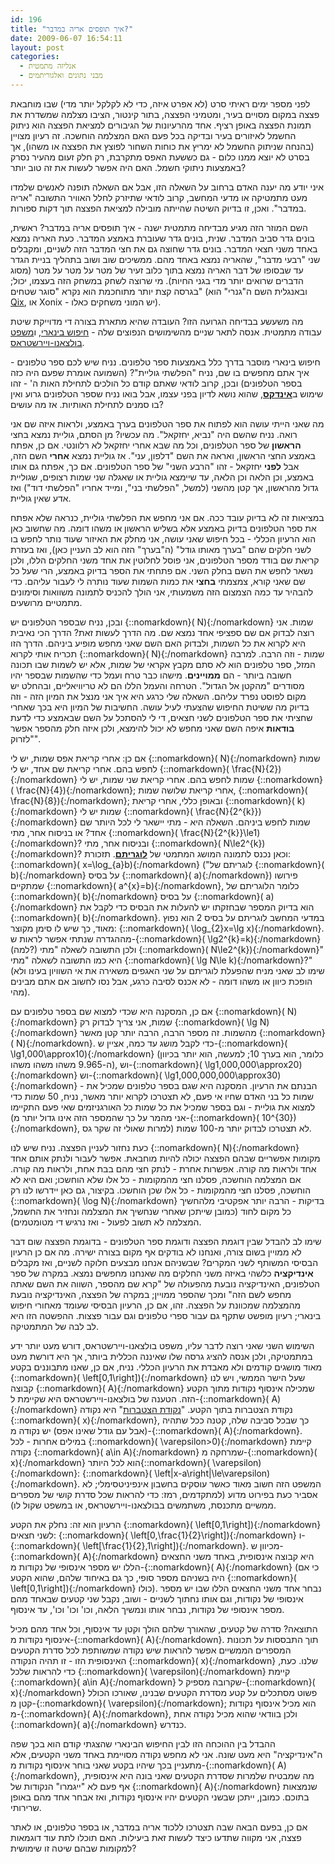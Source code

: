 ```yaml
---
id: 196
title: "איך תופסים אריה במדבר?"
date: 2009-06-07 16:54:11
layout: post
categories: 
  - אנליזה מתמטית
  - מבני נתונים ואלגוריתמים
---
```

לפני מספר ימים ראיתי סרט (לא אפרט איזה, כדי לא לקלקל יותר מדי) שבו מוחבאת פצצה במקום מסויים בעיר, ומטמיני הפצצה, בתור קינטור, הציבו מצלמה שמשדרת את תמונת הפצצה באופן רציף. אחד מהרעיונות של הגיבורים למציאת הפצצה הוא ניתוק החשמל לאיזורים בעיר ובדיקה בכל פעם האם המצלמה הוחשכה. זה רעיון מצויין (בהנחה שניתוק החשמל לא ימריץ את כוחות השחור לפוצץ את הפצצה או משהו), אך בסרט לא יוצא ממנו כלום - גם כששעת האפס מתקרבת, רק חלק זעום מהעיר נסרק באמצעות ניתוקי חשמל. האם היה אפשר לעשות את זה טוב יותר?

איני יודע מה יענה האדם ברחוב על השאלה הזו, אבל אם השאלה תופנה לאנשים שלמדו מעט מתמטיקה או מדעי המחשב, קרוב לודאי שתיזרק לחלל האוויר התשובה "אריה במדבר". ואכן, זו בדיוק השיטה שהייתה מובילה למציאת הפצצה תוך דקות ספורות.

השם המוזר הזה מגיע מבדיחה מתמטית ישנה - איך תופסים אריה במדבר? ראשית, בונים גדר סביב המדבר. שנית, בונים גדר שעוברת באמצע המדבר. כעת האריה נמצא באחד משני חצאי המדבר. בונים גדר שחוצה גם את חצי המדבר הזה לשניים, ומקבלים שני "רבעי מדבר", שהאריה נמצא באחד מהם. ממשיכים שוב ושוב בתהליך בניית הגדר עד שבסופו של דבר האריה נמצא בתוך כלוב זעיר של מטר על מטר על מטר (מסוג הדברים שרואים יותר מדי בגני החיות). מי שרוצה לשחק במשחק הזה בעצמו, יכול; בגרסה קצת יותר מתוחכמת הוא נקרא "סוגר שטחים" (ובאנגלית השם ה"גנרי" הוא <a href="http://en.wikipedia.org/wiki/Qix">Qix</a>, או Xonix - יש המוני משחקים כאלו).

מה משעשע בבדיחה הגרועה הזו? העובדה שהיא מתארת בצורה די מדוייקת שיטת עבודה מתמטית. אנסה לתאר שניים מהשימושים הנפוצים שלה - <a href="http://he.wikipedia.org/wiki/%D7%97%D7%99%D7%A4%D7%95%D7%A9_%D7%91%D7%99%D7%A0%D7%90%D7%A8%D7%99">חיפוש בינארי</a>, ו<a href="http://he.wikipedia.org/wiki/%D7%9E%D7%A9%D7%A4%D7%98_%D7%91%D7%95%D7%9C%D7%A6%D7%90%D7%A0%D7%95-%D7%95%D7%99%D7%99%D7%A8%D7%A9%D7%98%D7%A8%D7%90%D7%A1">משפט בולצאנו-ויירשטראס</a>.

חיפוש בינארי מוסבר בדרך כלל באמצעות ספר טלפונים. נניח שיש לכם ספר טלפונים - איך אתם מחפשים בו שם, נניח "הפלשתי גוליית"? (השמועה אומרת שפעם היה כזה בספר הטלפונים) ובכן, קרוב לודאי שאתם קודם כל הולכים לתחילת האות ה' - זהו שימוש ב<strong><a href="http://he.wikipedia.org/wiki/%D7%90%D7%99%D7%A0%D7%93%D7%A7%D7%A1_)%D7%9E%D7%97%D7%A9%D7%91(">אינדקס</a></strong>, שהוא נושא לדיון בפני עצמו, אבל בואו נניח שספר הטלפונים גרוע ואין בו סמנים לתחילת האותיות. אז מה עושים?

מה שאני הייתי עושה הוא לפתוח את ספר הטלפונים בערך באמצע, ולראות איזה שם אני רואה. נניח שהשם היה "נביא, יחזקאל". מה עכשיו? מן הסתם, גוליית נמצא בחצי <strong>הראשון</strong> של ספר הטלפונים, וכל מה שבא אחרי יחזקאל לא רלוונטי. אם כן, אפתח באמצע החצי הראשון, ואראה את השם "דלפון, עני". אז גוליית נמצא <strong>אחרי</strong> השם הזה, אבל <strong>לפני</strong> יחזקאל - זהו "הרבע השני" של ספר הטלפונים. אם כך, אפתח גם אותו באמצע, וכן הלאה וכן הלאה, עד שיימצא גוליית או שאגלה שני שמות רצופים, שגוליית גדול מהראשון, אך קטן מהשני (למשל, "הפלשתי בני", ומייד אחריו "הפלשתי דוד") ואז אדע שאין גוליית.

במציאות זה לא בדיוק עובד ככה. אם אני מחפש את הפלשתי גוליית, כנראה שלא אפתח את ספר הטלפונים בדיוק באמצע אלא בשליש הראשון או משהו דומה. מה שחשוב כאן הוא הרעיון הכללי - בכל חיפוש שאני עושה, אני מחלק את האיזור שעוד נותר לחפש בו לשני חלקים שהם "בערך מאותו גודל" (ה"בערך" הזה הוא לב העניין כאן), ואז בעזרת קריאת שם בודד מספר הטלפונים, אני פוסל לחלוטין את אחד משני החלקים הללו, ולכן נשאר לחפש את השם בחלק השני. אם פתחתי את הספר בדיוק באמצע, הרי שעל כל שם שאני קורא, צמצמתי <strong>בחצי</strong> את כמות השמות שעוד נותרה לי לעבור עליהם. כדי להבהיר עד כמה הצמצום הזה משמעותי, אני הולך להכניס לתמונה משוואות וסימונים מתמטיים מרושעים.

ובכן, נניח שבספר הטלפונים יש {::nomarkdown}\( N\){:/nomarkdown} שמות. אני רוצה לבדוק אם שם ספציפי אחד נמצא שם. מה הדרך לעשות זאת? הדרך הכי נאיבית היא לקרוא את כל השמות, ולבדוק האם השם שאני מחפש מופיע ביניהם. הדרך הזו תכריח אותי לקרוא {::nomarkdown}\( N\){:/nomarkdown} שמות - וזה הרבה. למרבה המזל, ספר טלפונים הוא לא סתם מקבץ אקראי של שמות, אלא יש לשמות שבו תכונה חשובה ביותר - הם <strong>ממויינים</strong>. מישהו כבר טרח ועמל כדי שהשמות שבספר יהיו מסודרים "מהקטן אל הגדול". הטרחה והעמל הללו הם לא טריוויאליים, ובהחלט יש מקום לפוסט נפרד עליהם. השאלה שלי כרגע היא איך אני מנצל את המיון הזה - וזה בדיוק מה ששיטת החיפוש שהצעתי לעיל עושה. החשיבות של המיון היא בכך שאחרי שחציתי את ספר הטלפונים לשני חצאים, די לי להסתכל על השם שבאמצע כדי לדעת <strong>בודאות</strong> איפה השם שאני מחפש לא יכול להימצא, ולכן איזה חלק מהספר אפשר "לזרוק".

אם כן: אחרי קריאת אפס שמות, יש לי {::nomarkdown}\( N\){:/nomarkdown} שמות לחפש בהם. אחרי קריאת שם אחד, יש לי {::nomarkdown}\( \frac{N}{2}\){:/nomarkdown} שמות לחפש בהם. אחרי קריאת שני שמות, יש לי {::nomarkdown}\( \frac{N}{4}\){:/nomarkdown}; אחרי קריאת שלושה שמות, {::nomarkdown}\( \frac{N}{8}\){:/nomarkdown}; ובאופן כללי, אחרי קריאת {::nomarkdown}\( k\){:/nomarkdown} שמות יש לי {::nomarkdown}\( \frac{N}{2^{k}}\){:/nomarkdown} שמות לחפש ביניהם. השאלה היא - מתי יישאר לי לכל היותר שם אחד? או בניסוח אחר, מתי {::nomarkdown}\( \frac{N}{2^{k}}\le1\){:/nomarkdown}? ובניסוח אחר, מתי {::nomarkdown}\( N\le2^{k}\){:/nomarkdown}? וכאן נכנס לתמונה המושג המתמטי של <strong><a href="http://he.wikipedia.org/wiki/%D7%9C%D7%95%D7%92%D7%A8%D7%99%D7%AA%D7%9Dhttp://he.wikipedia.org/wiki/%D7%9C%D7%95%D7%92%D7%A8%D7%99%D7%AA%D7%9D">לוגריתם</a></strong>. תזכורת: {::nomarkdown}\( x=\log_{a}b\){:/nomarkdown} ("לוגריתם של {::nomarkdown}\( b\){:/nomarkdown} על בסיס {::nomarkdown}\( a\){:/nomarkdown}) פירושו שמתקיים {::nomarkdown}\( a^{x}=b\){:/nomarkdown}, כלומר הלוגריתם של {::nomarkdown}\( b\){:/nomarkdown} על בסיס {::nomarkdown}\( a\){:/nomarkdown} הוא בדיוק המספר שבחזקתו יש להעלות את הבסיס כדי לקבל את {::nomarkdown}\( b\){:/nomarkdown}. במדעי המחשב לוגריתם על בסיס 2 הוא נפוץ מאוד, כך שיש לו סימן מקוצר: {::nomarkdown}\( \log_{2}x=\lg x\){:/nomarkdown}. מההגדרה שנתתי אפשר לראות ש-{::nomarkdown}\( \lg2^{k}=k\){:/nomarkdown} (למה?) ולכן התשובה לשאלה "מתי {::nomarkdown}\( N\le2^{k}\){:/nomarkdown}" היא כמו התשובה לשאלה "מתי {::nomarkdown}\( \lg N\le k\){:/nomarkdown}?" (שימו לב שאני מניח שהפעלת לוגריתם על שני האגפים משאירה את אי השוויון בעינו ולא הופכת כיוון או משהו דומה - לא אכנס לסיבה כרגע, אבל נסו לחשוב אם אתם מבינים מהי).

אם כן, המסקנה היא שכדי למצוא שם בספר טלפונים עם {::nomarkdown}\( N\){:/nomarkdown} שמות, אני צריך לבדוק רק {::nomarkdown}\( \lg N\){:/nomarkdown} מהשמות. זה מספר הרבה, הרבה יותר קטן מאשר {::nomarkdown}\( N\){:/nomarkdown}. כדי לקבל מושג עד כמה, אציין ש-{::nomarkdown}\( \lg1,000\approx10\){:/nomarkdown} (כלומר, הוא בערך 10; למעשה, הוא יותר בכיוון ה-9.965 משהו משהו משהו), וש-{::nomarkdown}\( \lg1,000,000\approx20\){:/nomarkdown} וש-{::nomarkdown}\( \lg1,000,000,000\approx30\){:/nomarkdown} - הבנתם את הרעיון. המסקנה היא שגם בספר טלפונים שמכיל את שמות כל בני האדם שחיו אי פעם, לא תצטרכו לקרוא יותר מאשר, נניח, 50 שמות כדי למצוא את גוליית - וגם בספר שמכיל את כל שמות כל האורגניזמים שאי פעם התקיימו (אני מהמר על כך שהמספר הזה אינו גדול יותר מ-{::nomarkdown}\( 10^{30}\){:/nomarkdown}, למרות שאולי זה שקר גס) לא תצטרכו לבדוק יותר מ-100 שמות.

כעת נחזור לעניין הפצצה. נניח שיש לנו {::nomarkdown}\( N\){:/nomarkdown} מקומות אפשריים שבהם הפצצה יכולה להיות מוחבאת. אפשר לעבור ולנתק אותם אחד אחד ולראות מה קורה. אפשרות אחרת - לנתק חצי מהם בבת אחת, ולראות מה קורה. אם המצלמה הוחשכה, פסלנו חצי מהמקומות - כל אלו שלא הוחשכו; ואם היא לא הוחשכה, פסלנו חצי מהמקומות - כל אלו שכן הוחשכו. בקיצור, גם כאן יידרשו לנו רק {::nomarkdown}\( \log N\){:/nomarkdown} בדיקות - הרבה יותר אפקטיבי מלהחשיך כל מקום לחוד (כמובן שייתכן שאחרי שנחשיך את המצלמה ונחזיר את החשמל, המצלמה לא תשוב לפעול - ואז נרגיש די מטומטמים).

שימו לב להבדל שבין דוגמת הפצצה ודוגמת ספר הטלפונים - בדוגמת הפצצה שום דבר לא ממויין בשום צורה, ואנחנו לא בודקים אף מקום בצורה ישירה. מה אם כן הרעיון הבסיסי המשותף לשני המקרים? שבשניהם אנחנו מבצעים חלוקה לשניים, ואז מקבלים <strong>אינדיקציה</strong> כלשהי באיזה משני החלקים מה שאנחנו מחפשים נמצא. במקרה של ספר הטלפונים, האינדיקציה נובעת מהפעולה של "קרא שם מהספר, השווה את השם שאתה מחפש לשם הזה" ומכך שהספר ממויין; במקרה של הפצצה, האינדיקציה נובעת מהמצלמה שמכוונת על הפצצה. זהו, אם כן, הרעיון הבסיסי שעומד מאחורי חיפוש בינארי; רעיון מופשט שתקף גם עבור ספרי טלפונים וגם עבור פצצות. ההפשטה הזו היא לב לבה של המתמטיקה.

השימוש השני שאני רוצה לדבר עליו, משפט בולצאנו-ויירשטראס, דורש מעט יותר ידע במתמטיקה, ולכן אנסה להציג גרסה שלו שאיננה הכללית ביותר, אך היא דורשת מעט מאוד מושגים קודמים ולא מאבדת את הרעיון הכללי. נניח, אם כן, שאנו מתבוננים בקטע {::nomarkdown}\( \left[0,1\right]\){:/nomarkdown} שעל הישר הממשי, ויש לנו קבוצה {::nomarkdown}\( A\){:/nomarkdown} שמכילה אינסוף נקודות מתוך הקטע הזה. הטענה של בולצאנו-ויירשטראס היא שקיימת ל-{::nomarkdown}\( A\){:/nomarkdown} נקודת הצטברות בתוך הקטע. "<a href="http://he.wikipedia.org/wiki/%D7%A0%D7%A7%D7%95%D7%93%D7%AA_%D7%94%D7%A6%D7%98%D7%91%D7%A8%D7%95%D7%AA">נקודת הצטברות</a>" היא נקודה {::nomarkdown}\( x\){:/nomarkdown}, כך שבכל סביבה שלה, קטנה ככל שתהיה (אבל עם גודל שאינו אפס) יש נקודה מ-{::nomarkdown}\( A\){:/nomarkdown}. במילים אחרות - לכל {::nomarkdown}\( \varepsilon&gt;0\){:/nomarkdown} קיימת נקודה {::nomarkdown}\( a\in A\){:/nomarkdown} שמרחקה מ-{::nomarkdown}\( x\){:/nomarkdown} הוא לכל היותר{::nomarkdown}\( \varepsilon\){:/nomarkdown}: {::nomarkdown}\( \left\|x-a\right\|\le\varepsilon\){:/nomarkdown}. המשפט הזה חשוב מאוד כאשר עוסקים בחשבון אינפיניטסימלי; לא אסביר כעת בפירוט מדוע (למתקדמים, רמז: כדי להראות שכל סדרת קושי של מספרים ממשיים מתכנסת, משתמשים בבולצאנו-ויירשטראס, או במשפט שקול לו).

הרעיון הוא זה: נחלק את הקטע {::nomarkdown}\( \left[0,1\right]\){:/nomarkdown} לשני חצאים: {::nomarkdown}\( \left[0,\frac{1}{2}\right]\){:/nomarkdown} ו-{::nomarkdown}\( \left[\frac{1}{2},1\right]\){:/nomarkdown}. מכיוון ש-{::nomarkdown}\( A\){:/nomarkdown} היא קבוצה אינסופית, באחד משני החצאים הללו יש מספר אינסופי של נקודות מ-{::nomarkdown}\( A\){:/nomarkdown} (כי אם היה בשניהם מספר סופי, כך גם באיחוד שלהם, שהוא הקטע {::nomarkdown}\( \left[0,1\right]\){:/nomarkdown} כולו). נבחר אחד משני החצאים הללו שבו יש מספר אינסופי של נקודות, וגם אותו נחתוך לשניים - ושוב, נקבל שני קטעים שבאחד מהם מספר אינסופי של נקודות, נבחר אותו ונמשיך הלאה, וכו' וכו' וכו', עד אינסוף.

התוצאה? סדרה של קטעים, שהאורך שלהם הולך וקטן עד אינסוף, וכל אחד מהם מכיל אינסוף נקודות מ-{::nomarkdown}\( A\){:/nomarkdown}. תוך התבססות על תכונות המספרים הממשיים אפשר להראות שיש נקודה שמשותפת לכל סדרת הקטעים האינסופית הזו - זו תהיה הנקודה {::nomarkdown}\( x\){:/nomarkdown} שלנו. כעת, כדי להראות שלכל {::nomarkdown}\( \varepsilon\){:/nomarkdown} קיימת {::nomarkdown}\( a\in A\){:/nomarkdown} שקרובה מספיק ל-{::nomarkdown}\( x\){:/nomarkdown} פשוט מסתכלים על קטע מסדרת הקטעים שבנינו, שאורכו הכולל קטן מ-{::nomarkdown}\( \varepsilon\){:/nomarkdown}; הוא מכיל אינסוף נקודות מ-{::nomarkdown}\( A\){:/nomarkdown}, ולכן בוודאי שהוא מכיל נקודה אחת {::nomarkdown}\( a\){:/nomarkdown} כנדרש.

ההבדל בין ההוכחה הזו לבין החיפוש הבינארי שהצגתי קודם הוא בכך שפה ה"אינדיקציה" היא מעט שונה. אני לא מחפש נקודה מסויימת באחד משני הקטעים, אלא מתעניין בכך שיהיו בקטע שאני בוחר אינסוף נקודות מ-{::nomarkdown}\( A\){:/nomarkdown}, מה שמבטיח שלמרות שסדרת הקטעים שאני בונה היא אינסופית, אף פעם לא "ייגמרו" הנקודות של {::nomarkdown}\( A\){:/nomarkdown} שנמצאות בתוכם. כמובן, ייתכן שבשני הקטעים יהיו אינסוף נקודות, ואז אבחר אחד מהם באופן שרירותי.

אם כן, בפעם הבאה שבה תצטרכו ללכוד אריה במדבר, או בספר טלפונים, או לאתר פצצה, אני מקווה שתדעו כיצד לעשות זאת ביעילות. האם תוכלו לתת עוד דוגמאות למקומות שבהם שיטה זו שימושית?
